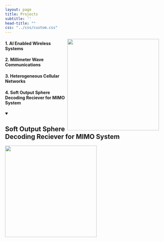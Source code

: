 ```yaml
---
layout: page
title: Projects
subtitle: ''
head-title: ""
css: "../css/custom.css"
---
```

<img align="right" src="../img/unerconst.jpg" height="300px">

#### 1. AI Enabled Wireless Systems

#### 2. Millimeter Wave Communications

#### 3. Heterogeneous Cellular Networks

#### 4. Soft Output Sphere Decoding Reciever for MIMO System



<details open>
<summary><h2>Soft Output Sphere Decoding Reciever for MIMO System</summary>
<!--All you need is a blank line-->
<img align="center" src="../img/model111.PNG" height="300px">
</details>



































